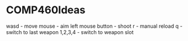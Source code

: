 # COMP460Ideas
wasd - move
mouse - aim
left mouse button - shoot
r - manual reload
q - switch to last weapon
1,2,3,4 - switch to weapon slot
